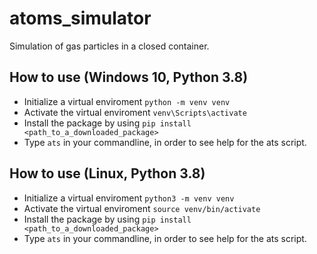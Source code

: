 # atoms_simulator

Simulation of gas particles in a closed container.

## How to use (Windows 10, Python 3.8)

- Initialize a virtual enviroment `python -m venv venv`
- Activate the virtual enviroment `venv\Scripts\activate`
- Install the package by using `pip install <path_to_a_downloaded_package>`
- Type `ats` in your commandline, in order to see help for the ats script.

## How to use (Linux, Python 3.8)

- Initialize a virtual enviroment `python3 -m venv venv`
- Activate the virtual enviroment `source venv/bin/activate`
- Install the package by using `pip install <path_to_a_downloaded_package>`
- Type `ats` in your commandline, in order to see help for the ats script.
